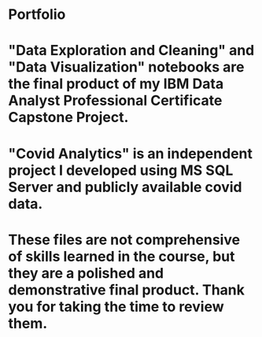 # Portfolio
# "Data Exploration and Cleaning" and "Data Visualization" notebooks are the final product of my IBM Data Analyst Professional Certificate Capstone Project. 

# "Covid Analytics" is an independent project I developed using MS SQL Server and publicly available covid data.

# These files are not comprehensive of skills learned in the course, but they are a polished and demonstrative final product. Thank you for taking the time to review them. 

